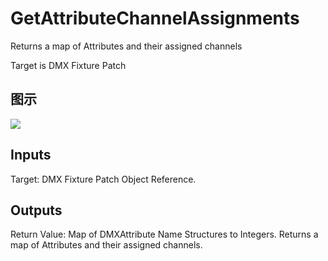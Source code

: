 # GetAttributeChannelAssignments

Returns a map of Attributes and their assigned channels

Target is DMX Fixture Patch

## 图示

![]($-20221218-18433320.png)

## Inputs

Target: DMX Fixture Patch Object Reference.  

## Outputs

Return Value: Map of DMXAttribute Name Structures to Integers. Returns a map of Attributes and their assigned channels.


